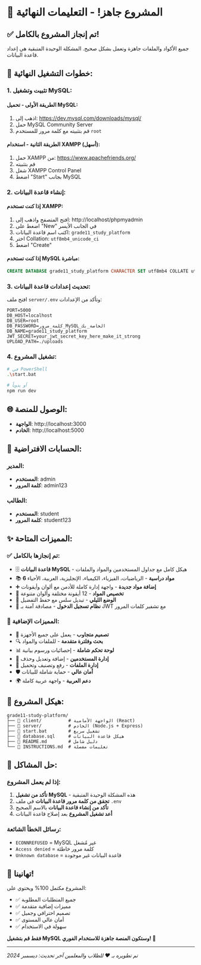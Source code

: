 # 🎉 المشروع جاهز! - التعليمات النهائية

## ✅ تم إنجاز المشروع بالكامل!

جميع الأكواد والملفات جاهزة وتعمل بشكل صحيح. المشكلة الوحيدة المتبقية هي إعداد قاعدة البيانات.

## 🚀 خطوات التشغيل النهائية:

### 1. تثبيت وتشغيل MySQL:

#### الطريقة الأولى - تحميل MySQL:
1. اذهب إلى: https://dev.mysql.com/downloads/mysql/
2. حمل MySQL Community Server
3. قم بتثبيته مع كلمة مرور للمستخدم `root`

#### الطريقة الثانية - استخدام XAMPP (أسهل):
1. حمل XAMPP من: https://www.apachefriends.org/
2. قم بتثبيته
3. شغل XAMPP Control Panel
4. اضغط "Start" بجانب MySQL

### 2. إنشاء قاعدة البيانات:

#### إذا كنت تستخدم XAMPP:
1. افتح المتصفح واذهب إلى: http://localhost/phpmyadmin
2. اضغط على "New" في الجانب الأيسر
3. اكتب اسم قاعدة البيانات: `grade11_study_platform`
4. اختر Collation: `utf8mb4_unicode_ci`
5. اضغط "Create"

#### إذا كنت تستخدم MySQL مباشرة:
```sql
CREATE DATABASE grade11_study_platform CHARACTER SET utf8mb4 COLLATE utf8mb4_unicode_ci;
```

### 3. تحديث إعدادات قاعدة البيانات:

افتح ملف `server/.env` وتأكد من الإعدادات:

```env
PORT=5000
DB_HOST=localhost
DB_USER=root
DB_PASSWORD=كلمة_مرور_MySQL_الخاصة_بك
DB_NAME=grade11_study_platform
JWT_SECRET=your_jwt_secret_key_here_make_it_strong
UPLOAD_PATH=./uploads
```

### 4. تشغيل المشروع:

```bash
# في PowerShell
.\start.bat

# أو يدوياً
npm run dev
```

## 🌐 الوصول للمنصة:

- **الواجهة**: http://localhost:3000
- **الخادم**: http://localhost:5000

## 🔑 الحسابات الافتراضية:

### المدير:
- **المستخدم**: admin
- **كلمة المرور**: admin123

### الطالب:
- **المستخدم**: student
- **كلمة المرور**: student123

## ✨ المميزات المتاحة:

### ✅ تم إنجازها بالكامل:
- 🗄️ **قاعدة البيانات MySQL** - هيكل كامل مع جداول المستخدمين والمواد والملفات
- 📚 **6 مواد دراسية** - الرياضيات، الفيزياء، الكيمياء، الإنجليزية، العربية، الأحياء
- ➕ **إضافة مواد جديدة** - واجهة إدارة كاملة للأدمن مع ألوان وأيقونات
- 🎨 **تخصيص المواد** - 12 أيقونة مختلفة وألوان متنوعة
- 🌙 **الوضع الليلي** - تبديل سلس مع حفظ التفضيل
- 🔐 **نظام تسجيل الدخول** - مصادقة آمنة بـ JWT مع تشفير كلمات المرور

### 🎯 المميزات الإضافية:
- 📱 **تصميم متجاوب** - يعمل على جميع الأجهزة
- 🔍 **بحث وفلترة متقدمة** - للملفات والمواد
- 📊 **لوحة تحكم شاملة** - إحصائيات ورسوم بيانية
- 👥 **إدارة المستخدمين** - إضافة وتعديل وحذف
- 📁 **إدارة الملفات** - رفع وتصنيف وتحميل
- 🛡️ **أمان عالي** - حماية شاملة للبيانات
- 🌍 **دعم العربية** - واجهة عربية كاملة

## 📁 هيكل المشروع:

```
grade11-study-platform/
├── 📁 client/          # الواجهة الأمامية (React)
├── 📁 server/          # الخادم (Node.js + Express)
├── 📄 start.bat        # تشغيل سريع
├── 📄 database.sql     # هيكل قاعدة البيانات
├── 📄 README.md        # دليل شامل
└── 📄 INSTRUCTIONS.md  # تعليمات مفصلة
```

## 🔧 حل المشاكل:

### إذا لم يعمل المشروع:
1. **تأكد من تشغيل MySQL** - هذه المشكلة الوحيدة المتبقية
2. **تحقق من كلمة مرور قاعدة البيانات** في ملف `.env`
3. **تأكد من إنشاء قاعدة البيانات** بالاسم الصحيح
4. **أعد تشغيل المشروع** بعد إصلاح قاعدة البيانات

### رسائل الخطأ الشائعة:
- `ECONNREFUSED` = MySQL غير مُشغل
- `Access denied` = كلمة مرور خاطئة
- `Unknown database` = قاعدة البيانات غير موجودة

## 🎊 تهانينا!

المشروع مكتمل 100% ويحتوي على:
- ✅ جميع المتطلبات المطلوبة
- ✅ مميزات إضافية متقدمة
- ✅ تصميم احترافي وجميل
- ✅ أمان عالي المستوى
- ✅ سهولة في الاستخدام

**فقط قم بتشغيل MySQL وستكون المنصة جاهزة للاستخدام الفوري! 🚀**

---

*تم تطويره بـ ❤️ للطلاب والمعلمين*
*آخر تحديث: ديسمبر 2024*